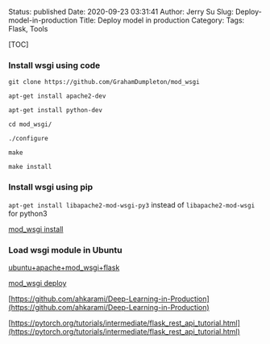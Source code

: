 Status: published
Date: 2020-09-23 03:31:41
Author: Jerry Su
Slug: Deploy-model-in-production
Title: Deploy model in production
Category: 
Tags: Flask, Tools 

[TOC]

### Install wsgi using code

```
git clone https://github.com/GrahamDumpleton/mod_wsgi

apt-get install apache2-dev

apt-get install python-dev

cd mod_wsgi/

./configure

make

make install

```

### Install wsgi using  pip

`apt-get install libapache2-mod-wsgi-py3` instead of `libapache2-mod-wsgi` for python3

[mod_wsgi install](https://modwsgi.readthedocs.io/en/develop/user-guides/quick-installation-guide.html)

### Load wsgi module in Ubuntu



[ubuntu+apache+mod_wsgi+flask](https://blog.csdn.net/weixin_44520881/article/details/104334076?utm_medium=distribute.pc_relevant.none-task-blog-searchFromBaidu-3.add_param_isCf&depth_1-utm_source=distribute.pc_relevant.none-task-blog-searchFromBaidu-3.add_param_isCf)







[mod_wsgi deploy](https://dormousehole.readthedocs.io/en/latest/deploying/mod_wsgi.html)


[https://github.com/ahkarami/Deep-Learning-in-Production](https://github.com/ahkarami/Deep-Learning-in-Production)

[https://pytorch.org/tutorials/intermediate/flask_rest_api_tutorial.html](https://pytorch.org/tutorials/intermediate/flask_rest_api_tutorial.html)
